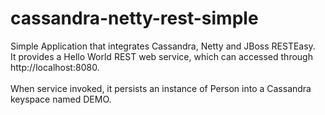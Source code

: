 # cassandra-netty-rest-simple

Simple Application that integrates Cassandra, Netty and JBoss RESTEasy. <br/>
It provides a Hello World REST web service, which can accessed through http://localhost:8080.<br/><br/>
When service invoked, it persists an instance of Person into a Cassandra keyspace named DEMO.
